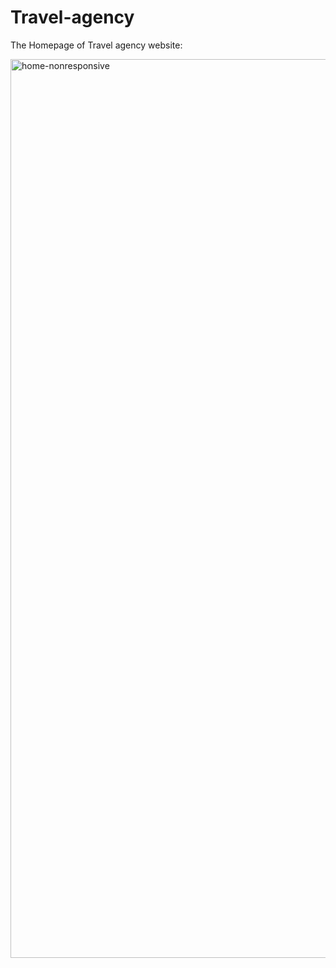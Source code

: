 # Travel-agency

The Homepage of Travel agency website:

<img width="1438" alt="home-nonresponsive" src="https://user-images.githubusercontent.com/35330678/203738210-80327f88-6f65-4943-8330-a22c6f9cfd65.png">
